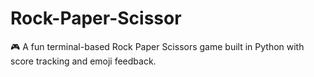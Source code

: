# Rock-Paper-Scissor
🎮 A fun terminal-based Rock Paper Scissors game built in Python with score tracking and emoji feedback.
